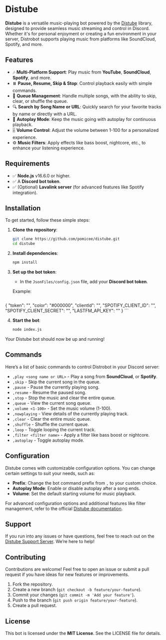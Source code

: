 # Distube

**Distube** is a versatile music-playing bot powered by the [Distube](https://www.npmjs.com/package/distube) library, designed to provide seamless music streaming and control in Discord. Whether it's for personal enjoyment or creating a fun environment in your server, Distrobot supports playing music from platforms like SoundCloud, Spotify, and more.

## Features

- 🎶 **Multi-Platform Support**: Play music from **YouTube**, **SoundCloud**, **Spotify**, and more.
- ⏸️ **Pause, Resume, Skip & Stop**: Control playback easily with simple commands.
- 📜 **Queue Management**: Handle multiple songs, with the ability to skip, clear, or shuffle the queue.
- 🔍 **Search by Song Name or URL**: Quickly search for your favorite tracks by name or directly with a URL.
- 🔁 **Autoplay Mode**: Keep the music going with autoplay for continuous playback.
- 🎚️ **Volume Control**: Adjust the volume between 1-100 for a personalized experience.
- ⚙️ **Music Filters**: Apply effects like bass boost, nightcore, etc., to enhance your listening experience.

## Requirements

- ✅ **Node.js** v16.6.0 or higher.
- ✅ A **Discord bot token**.
- ✅ (Optional) **Lavalink server** (for advanced features like Spotify integration).

## Installation

To get started, follow these simple steps:

1. **Clone the repository**:

    ```bash
    git clone https://github.com/pomicee/distube.git
    cd distube
    ```

2. **Install dependencies**:

    ```bash
    npm install
    ```

3. **Set up the bot token**: 
    - In the `JsonFiles/config.json` file, add your **Discord bot token**.
    
    Example:
    ```json
{
  "token": "",
  "color": "#000000",
  "clientId": "",
  "SPOTIFY_CLIENT_ID": "",
  "SPOTIFY_CLIENT_SECRET": "",
  "LASTFM_API_KEY": ""
}
    ```

4. **Start the bot**:

    ```bash
    node index.js
    ```

Your Distube bot should now be up and running!

## Commands

Here’s a list of basic commands to control Distrobot in your Discord server:

- `,play <song name or URL>` - Play a song from **SoundCloud**, or **Spotify**.
- `,skip` - Skip the current song in the queue.
- `,pause` - Pause the currently playing song.
- `,resume` - Resume the paused song.
- `,stop` - Stop the music and clear the entire queue.
- `,queue` - View the current song queue.
- `,volume <1-100>` - Set the music volume (1-100).
- `,nowplaying` - View details of the currently playing track.
- `,clear` - Clear the entire music queue.
- `,shuffle` - Shuffle the current queue.
- `,loop` - Toggle looping the current track.
- `,filter <filter name>` - Apply a filter like bass boost or nightcore.
- `,autoplay` - Toggle autoplay mode.

## Configuration

Distube comes with customizable configuration options. You can change certain settings to suit your needs, such as:

- **Prefix**: Change the bot command prefix from `,` to your custom choice.
- **Autoplay Mode**: Enable or disable autoplay after a song ends.
- **Volume**: Set the default starting volume for music playback.

For advanced configuration options and additional features like filter management, refer to the official [Distube documentation](https://github.com/skick1234/DisTube/wiki).

## Support

If you run into any issues or have questions, feel free to reach out on the [Distube Support Server](https://discord.gg/feaDd9h). We’re here to help!

## Contributing

Contributions are welcome! Feel free to open an issue or submit a pull request if you have ideas for new features or improvements.

1. Fork the repository.
2. Create a new branch (`git checkout -b feature/your-feature`).
3. Commit your changes (`git commit -m 'Add your feature'`).
4. Push to the branch (`git push origin feature/your-feature`).
5. Create a pull request.

## License

This bot is licensed under the **MIT License**. See the LICENSE file for details.
